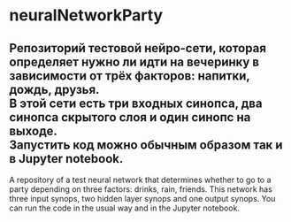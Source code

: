 # neuralNetworkParty
Репозиторий тестовой нейро-сети, которая определяет нужно ли идти на вечеринку в зависимости от трёх факторов: напитки, дождь, друзья.  
В этой сети есть три входных синопса, два синопса скрытого слоя и один синопс на выходе.  
Запустить код можно обычным образом так и в Jupyter notebook.  
----
A repository of a test neural network that determines whether to go to a party depending on three factors: drinks, rain, friends.
This network has three input synops, two hidden layer synops and one output synops.
You can run the code in the usual way and in the Jupyter notebook.
